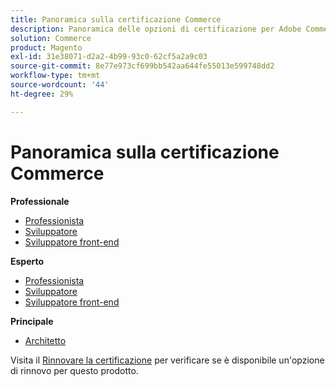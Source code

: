 ```yaml
---
title: Panoramica sulla certificazione Commerce
description: Panoramica delle opzioni di certificazione per Adobe Commerce
solution: Commerce
product: Magento
exl-id: 31e38071-d2a2-4b99-93c0-62cf5a2a9c03
source-git-commit: 8e77e973cf699bb542aa644fe55013e599748dd2
workflow-type: tm+mt
source-wordcount: '44'
ht-degree: 29%

---
```


# Panoramica sulla certificazione Commerce

**Professionale**

* [Professionista](/help/certifications/ac/ac-p-business.md) <!--AD0-E712-->
* [Sviluppatore](/help/certifications/ac/ac-p-developer.md) <!--AD0-E717-->
* [Sviluppatore front-end](/help/certifications/ac/ac-p-fedeveloper0623.md) <!--AD0-E721-->

**Esperto**

* [Professionista](/help/certifications/ac/ac-e-business.md) <!--AD0-E708-->
* [Sviluppatore](/help/certifications/ac/ac-e-developer.md) <!--AD0-E716-->
* [Sviluppatore front-end](/help/certifications/ac/ac-e-fedeveloper0623.md) <!--AD0-E720-->

**Principale**

* [Architetto](/help/certifications/ac/ac-m-architect.md) <!--AD0-E718-->

Visita il [Rinnovare la certificazione](/help/certifications/renew.md) per verificare se è disponibile un&#39;opzione di rinnovo per questo prodotto.
